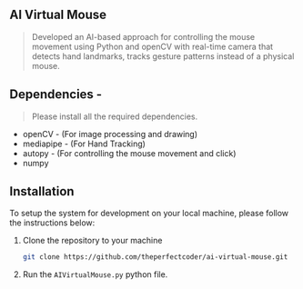 ## AI Virtual Mouse

> Developed an AI-based approach for controlling the mouse movement using Python and openCV with real-time camera that detects hand landmarks, tracks gesture patterns instead of a physical mouse.

## Dependencies  -
> Please install all the required dependencies.
* openCV - (For image processing and drawing)
* mediapipe - (For Hand Tracking)
* autopy - (For controlling the mouse movement and click)
* numpy

## Installation

To setup the system for development on your local machine, please follow the instructions below:

1. Clone the repository to your machine

   ```bash
   git clone https://github.com/theperfectcoder/ai-virtual-mouse.git
   ```

2. Run the ```AIVirtualMouse.py``` python file.
   

